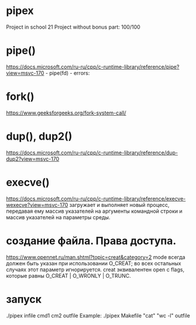 # pipex
Project in school 21
Project without bonus part: 100/100

# pipe()
https://docs.microsoft.com/ru-ru/cpp/c-runtime-library/reference/pipe?view=msvc-170 - pipe(fd) - errors:

# fork()
https://www.geeksforgeeks.org/fork-system-call/

# dup(), dup2()
https://docs.microsoft.com/ru-ru/cpp/c-runtime-library/reference/dup-dup2?view=msvc-170

# execve()
https://docs.microsoft.com/ru-ru/cpp/c-runtime-library/reference/execve-wexecve?view=msvc-170
загружает и выполняет новый процесс, передавая ему массив указателей на аргументы командной строки и массив указателей на параметры среды.
# создание файла. Права доступа.
https://www.opennet.ru/man.shtml?topic=creat&category=2
mode всегда должен быть указан при использовании O_CREAT; во всех остальных случаях этот параметр игнорируется. creat эквивалентен open с flags, которые равны O_CREAT | O_WRONLY | O_TRUNC.  

# запуск
./pipex infile cmd1 cm2 outfile
Example: ./pipex Makefile "cat" "wc -l" outfile
